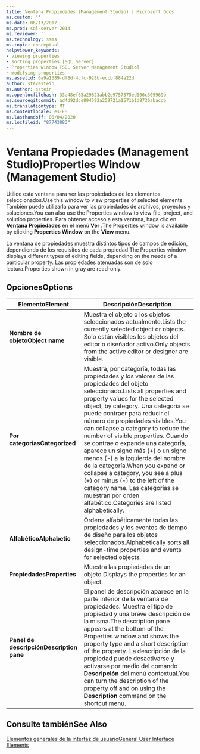 ```yaml
---
title: Ventana Propiedades (Management Studio) | Microsoft Docs
ms.custom: ''
ms.date: 06/13/2017
ms.prod: sql-server-2014
ms.reviewer: ''
ms.technology: ssms
ms.topic: conceptual
helpviewer_keywords:
- viewing properties
- sorting properties [SQL Server]
- Properties window [SQL Server Management Studio]
- modifying properties
ms.assetid: 6a9a1389-df8d-4cfc-928b-eccbf884a22d
author: stevestein
ms.author: sstein
ms.openlocfilehash: 33a48ef65a29823abb2e9757575ed006c309969b
ms.sourcegitcommit: ad4d92dce894592a259721a1571b1d8736abacdb
ms.translationtype: MT
ms.contentlocale: es-ES
ms.lasthandoff: 08/04/2020
ms.locfileid: "87743883"
---
```

# <a name="properties-window-management-studio"></a><span data-ttu-id="cf79e-102">Ventana Propiedades (Management Studio)</span><span class="sxs-lookup"><span data-stu-id="cf79e-102">Properties Window (Management Studio)</span></span>
  <span data-ttu-id="cf79e-103">Utilice esta ventana para ver las propiedades de los elementos seleccionados.</span><span class="sxs-lookup"><span data-stu-id="cf79e-103">Use this window to view properties of selected elements.</span></span> <span data-ttu-id="cf79e-104">También puede utilizarla para ver las propiedades de archivos, proyectos y soluciones.</span><span class="sxs-lookup"><span data-stu-id="cf79e-104">You can also use the Properties window to view file, project, and solution properties.</span></span> <span data-ttu-id="cf79e-105">Para obtener acceso a esta ventana, haga clic en **Ventana Propiedades** en el menú **Ver** .</span><span class="sxs-lookup"><span data-stu-id="cf79e-105">The Properties window is available by clicking **Properties Window** on the **View** menu.</span></span>  
  
 <span data-ttu-id="cf79e-106">La ventana de propiedades muestra distintos tipos de campos de edición, dependiendo de los requisitos de cada propiedad.</span><span class="sxs-lookup"><span data-stu-id="cf79e-106">The Properties window displays different types of editing fields, depending on the needs of a particular property.</span></span> <span data-ttu-id="cf79e-107">Las propiedades atenuadas son de solo lectura.</span><span class="sxs-lookup"><span data-stu-id="cf79e-107">Properties shown in gray are read-only.</span></span>  
  
## <a name="options"></a><span data-ttu-id="cf79e-108">Opciones</span><span class="sxs-lookup"><span data-stu-id="cf79e-108">Options</span></span>  
  
|<span data-ttu-id="cf79e-109">Elemento</span><span class="sxs-lookup"><span data-stu-id="cf79e-109">Element</span></span>|<span data-ttu-id="cf79e-110">Descripción</span><span class="sxs-lookup"><span data-stu-id="cf79e-110">Description</span></span>|  
|-------------|-----------------|  
|<span data-ttu-id="cf79e-111">**Nombre de objeto**</span><span class="sxs-lookup"><span data-stu-id="cf79e-111">**Object name**</span></span>|<span data-ttu-id="cf79e-112">Muestra el objeto o los objetos seleccionados actualmente.</span><span class="sxs-lookup"><span data-stu-id="cf79e-112">Lists the currently selected object or objects.</span></span> <span data-ttu-id="cf79e-113">Solo están visibles los objetos del editor o diseñador activo.</span><span class="sxs-lookup"><span data-stu-id="cf79e-113">Only objects from the active editor or designer are visible.</span></span>|  
|<span data-ttu-id="cf79e-114">**Por categorías**</span><span class="sxs-lookup"><span data-stu-id="cf79e-114">**Categorized**</span></span>|<span data-ttu-id="cf79e-115">Muestra, por categoría, todas las propiedades y los valores de las propiedades del objeto seleccionado.</span><span class="sxs-lookup"><span data-stu-id="cf79e-115">Lists all properties and property values for the selected object, by category.</span></span> <span data-ttu-id="cf79e-116">Una categoría se puede contraer para reducir el número de propiedades visibles.</span><span class="sxs-lookup"><span data-stu-id="cf79e-116">You can collapse a category to reduce the number of visible properties.</span></span> <span data-ttu-id="cf79e-117">Cuando se contrae o expande una categoría, aparece un signo más (+) o un signo menos (-) a la izquierda del nombre de la categoría.</span><span class="sxs-lookup"><span data-stu-id="cf79e-117">When you expand or collapse a category, you see a plus (+) or minus (-) to the left of the category name.</span></span> <span data-ttu-id="cf79e-118">Las categorías se muestran por orden alfabético.</span><span class="sxs-lookup"><span data-stu-id="cf79e-118">Categories are listed alphabetically.</span></span>|  
|<span data-ttu-id="cf79e-119">**Alfabético**</span><span class="sxs-lookup"><span data-stu-id="cf79e-119">**Alphabetic**</span></span>|<span data-ttu-id="cf79e-120">Ordena alfabéticamente todas las propiedades y los eventos de tiempo de diseño para los objetos seleccionados.</span><span class="sxs-lookup"><span data-stu-id="cf79e-120">Alphabetically sorts all design-time properties and events for selected objects.</span></span>|  
|<span data-ttu-id="cf79e-121">**Propiedades**</span><span class="sxs-lookup"><span data-stu-id="cf79e-121">**Properties**</span></span>|<span data-ttu-id="cf79e-122">Muestra las propiedades de un objeto.</span><span class="sxs-lookup"><span data-stu-id="cf79e-122">Displays the properties for an object.</span></span>|  
|<span data-ttu-id="cf79e-123">**Panel de descripción**</span><span class="sxs-lookup"><span data-stu-id="cf79e-123">**Description pane**</span></span>|<span data-ttu-id="cf79e-124">El panel de descripción aparece en la parte inferior de la ventana de propiedades. Muestra el tipo de propiedad y una breve descripción de la misma.</span><span class="sxs-lookup"><span data-stu-id="cf79e-124">The description pane appears at the bottom of the Properties window and shows the property type and a short description of the property.</span></span> <span data-ttu-id="cf79e-125">La descripción de la propiedad puede desactivarse y activarse por medio del comando **Descripción** del menú contextual.</span><span class="sxs-lookup"><span data-stu-id="cf79e-125">You can turn the description of the property off and on using the **Description** command on the shortcut menu.</span></span>|  
  
## <a name="see-also"></a><span data-ttu-id="cf79e-126">Consulte también</span><span class="sxs-lookup"><span data-stu-id="cf79e-126">See Also</span></span>  
 [<span data-ttu-id="cf79e-127">Elementos generales de la interfaz de usuario</span><span class="sxs-lookup"><span data-stu-id="cf79e-127">General User Interface Elements</span></span>](general-user-interface-elements.md)  
  
  
